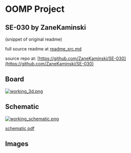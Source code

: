 # OOMP Project  
## SE-030  by ZaneKaminski  
  
(snippet of original readme)  
  
  
  full source readme at [readme_src.md](readme_src.md)  
  
source repo at: [https://github.com/ZaneKaminski/SE-030](https://github.com/ZaneKaminski/SE-030)  
## Board  
  
[![working_3d.png](working_3d_600.png)](working_3d.png)  
## Schematic  
  
[![working_schematic.png](working_schematic_600.png)](working_schematic.png)  
  
[schematic pdf](working_schematic.pdf)  
## Images  

